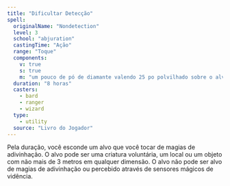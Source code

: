 ```yaml
---
title: "Dificultar Detecção"
spell:
  originalName: "Nondetection"
  level: 3
  school: "abjuration"
  castingTime: "Ação"
  range: "Toque"
  components:
    v: true
    s: true
    m: "um pouco de pó de diamante valendo 25 po polvilhado sobre o alvo, consumido pela magia"
  duration: "8 horas"
  casters:
    - bard
    - ranger
    - wizard
  type:
    - utility
  source: "Livro do Jogador"
---
```


Pela duração, você esconde um alvo que você tocar de magias de adivinhação. O alvo pode ser uma criatura voluntária, um local ou um objeto com não mais de 3 metros em qualquer dimensão. O alvo não pode ser alvo de magias de adivinhação ou percebido através de sensores mágicos de vidência.
